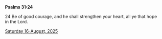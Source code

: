 **Psalms 31:24**

24 Be of good courage, and he shall strengthen your heart, all ye that hope in the Lord. 

[Saturday 16-August, 2025](https://getbible.life/kjv/Psalms/31/24)
